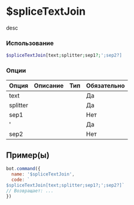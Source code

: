 # $spliceTextJoin
desc
### Использование
```php
$spliceTextJoin[text;splitter;sep1?;';sep2?]
```

### Опции

| Опция | Описание | Тип | Обязательно |
|--------|-------------|------|----------|
| text |  |  | Да | 
| splitter |  |  | Да | 
| sep1 |  |  | Нет |
| ' |  |  | Да |
| sep2 |  |  | Нет |
## Пример(ы)

```javascript
bot.command({
  name: '$spliceTextJoin',
  code: `
$spliceTextJoin[text;splitter;sep1?;';sep2?]`
// Возвращает: ...
})
```